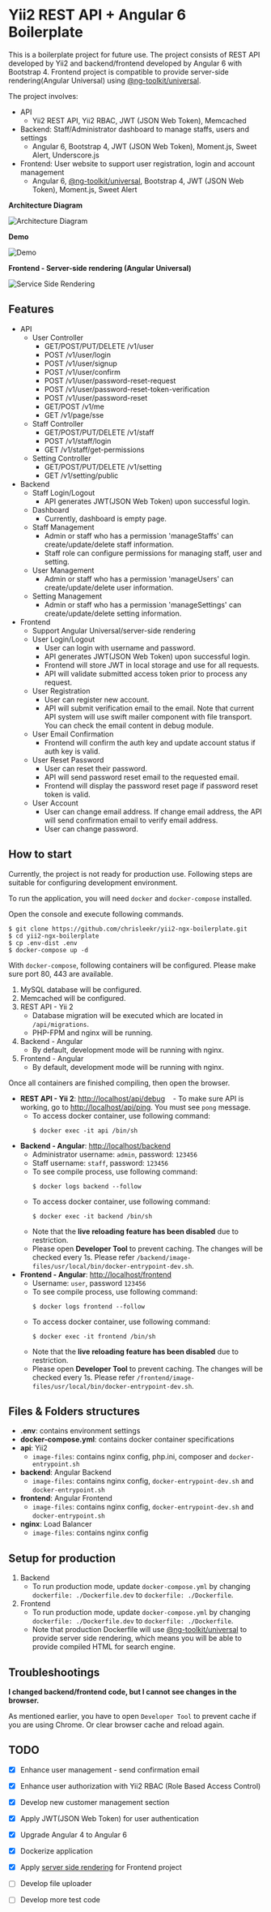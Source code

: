 # Yii2 REST API + Angular 6 Boilerplate

This is a boilerplate project for future use. The project consists of REST API developed by Yii2 and backend/frontend developed by Angular 6 with Bootstrap 4. Frontend project is compatible to provide server-side rendering(Angular Universal) using [@ng-toolkit/universal](https://github.com/maciejtreder/ng-toolkit).

The project involves:
* API
    - Yii2 REST API, Yii2 RBAC, JWT (JSON Web Token), Memcached
* Backend: Staff/Administrator dashboard to manage staffs, users and settings
    - Angular 6, Bootstrap 4, JWT (JSON Web Token), Moment.js, Sweet Alert, Underscore.js
* Frontend: User website to support user registration, login and account management 
    - Angular 6, [@ng-toolkit/universal](https://github.com/maciejtreder/ng-toolkit), Bootstrap 4, JWT (JSON Web Token), Moment.js, Sweet Alert

**Architecture Diagram**

![Architecture Diagram](screenshots/network-diagram.png)

**Demo**

![Demo](screenshots/demo.gif)

**Frontend - Server-side rendering (Angular Universal)**

![Service Side Rendering](screenshots/universal-server-side-rendering.jpg)

## Features
- API
    * User Controller
        - GET/POST/PUT/DELETE /v1/user
        - POST /v1/user/login
        - POST /v1/user/signup
        - POST /v1/user/confirm
        - POST /v1/user/password-reset-request
        - POST /v1/user/password-reset-token-verification
        - POST /v1/user/password-reset
        - GET/POST /v1/me
        - GET /v1/page/sse
    * Staff Controller
        - GET/POST/PUT/DELETE /v1/staff
        - POST /v1/staff/login
        - GET /v1/staff/get-permissions
    * Setting Controller
        - GET/POST/PUT/DELETE /v1/setting
        - GET /v1/setting/public
- Backend
    * Staff Login/Logout
        - API generates JWT(JSON Web Token) upon successful login.
    * Dashboard
        - Currently, dashboard is empty page.
    * Staff Management
        - Admin or staff who has a permission 'manageStaffs' can create/update/delete staff information.
        - Staff role can configure permissions for managing staff, user and setting.
    * User Management
        - Admin or staff who has a permission 'manageUsers' can create/update/delete user information.
    * Setting Management
        - Admin or staff who has a permission 'manageSettings' can create/update/delete setting information.
- Frontend
    * Support Angular Universal/server-side rendering
    * User Login/Logout     
        - User can login with username and password.
        - API generates JWT(JSON Web Token) upon successful login.
        - Frontend will store JWT in local storage and use for all requests.
        - API will validate submitted access token prior to process any request. 
    * User Registration
        - User can register new account.
        - API will submit verification email to the email. Note that current API system will use swift mailer component with file transport. You can check the email content in debug module.  
    * User Email Confirmation 
        - Frontend will confirm the auth key and update account status if auth key is valid.
    * User Reset Password
        - User can reset their password.
        - API will send password reset email to the requested email.
        - Frontend will display the password reset page if password reset token is valid.
    * User Account 
        - User can change email address. If change email address, the API will send confirmation email to verify email address.
        - User can change password.

## How to start
Currently, the project is not ready for production use. Following steps are suitable for configuring development environment.

To run the application, you will need `docker` and `docker-compose` installed. 

Open the console and execute following commands.

```
$ git clone https://github.com/chrisleekr/yii2-ngx-boilerplate.git
$ cd yii2-ngx-boilerplate 
$ cp .env-dist .env
$ docker-compose up -d
```

With `docker-compose`, following containers will be configured. Please make sure port 80, 443 are available.

1. MySQL database will be configured.
2. Memcached will be configured.
3. REST API - Yii 2  
   - Database migration will be executed which are located in `/api/migrations`.
   - PHP-FPM and nginx will be running.
4. Backend - Angular
    - By default, development mode will be running with nginx.
5. Frontend - Angular
    - By default, development mode will be running with nginx.
    
Once all containers are finished compiling, then open the browser.

* **REST API - Yii 2**: [http://localhost/api/debug](http://localhost/api/debug)
    - To make sure API is working, go to [http://localhost/api/ping](http://localhost/api/ping). You must see `pong` message.
    - To access docker container, use following command:
        ```
        $ docker exec -it api /bin/sh
        ```
* **Backend - Angular**: [http://localhost/backend](http://localhost/backend)
    - Administrator username: `admin`, password: `123456`
    - Staff username: `staff`, password: `123456`
    - To see compile process, use following command:
        ```
        $ docker logs backend --follow
        ```
    - To access docker container, use following command:
        ```
        $ docker exec -it backend /bin/sh
        ```
    - Note that the **live reloading feature has been disabled** due to restriction. 
    - Please open **Developer Tool** to prevent caching. The changes will be checked every 1s. Please refer `/backend/image-files/usr/local/bin/docker-entrypoint-dev.sh`. 
* **Frontend - Angular**: [http://localhost/frontend](http://localhost/frontend)
    - Username: `user`, password `123456`
    - To see compile process, use following command:
        ```
        $ docker logs frontend --follow
        ```
    - To access docker container, use following command:
        ```
        $ docker exec -it frontend /bin/sh
        ```
    - Note that the **live reloading feature has been disabled** due to restriction. 
    - Please open **Developer Tool** to prevent caching. The changes will be checked every 1s. Please refer `/frontend/image-files/usr/local/bin/docker-entrypoint-dev.sh`.

## Files & Folders structures

- **.env**: contains environment settings
- **docker-compose.yml**: contains docker container specifications
- **api**: Yii2 
    - `image-files`: contains nginx config, php.ini, composer and `docker-entrypoint.sh`
- **backend**: Angular Backend
    - `image-files`: contains nginx config, `docker-entrypoint-dev.sh` and `docker-entrypoint.sh`
- **frontend**: Angular Frontend
    - `image-files`: contains nginx config, `docker-entrypoint-dev.sh` and `docker-entrypoint.sh`
- **nginx**: Load Balancer
    - `image-files`: contains nginx config

## Setup for production

1. Backend
    - To run production mode, update `docker-compose.yml` by changing `dockerfile: ./Dockerfile.dev` to `dockerfile: ./Dockerfile`.
2. Frontend
    - To run production mode, update `docker-compose.yml` by changing `dockerfile: ./Dockerfile.dev` to `dockerfile: ./Dockerfile`.
    - Note that production Dockerfile will use [@ng-toolkit/universal](https://github.com/maciejtreder/ng-toolkit) to provide server side rendering, which means you will be able to provide compiled HTML for search engine.


## Troubleshootings

**I changed backend/frontend code, but I cannot see changes in the browser.**

As mentioned earlier, you have to open `Developer Tool` to prevent cache if you are using Chrome. Or clear browser cache and reload again.

## TODO
- [X] Enhance user management - send confirmation email 
- [X] Enhance user authorization with Yii2 RBAC (Role Based Access Control)
- [X] Develop new customer management section
- [X] Apply JWT(JSON Web Token) for user authentication
- [X] Upgrade Angular 4 to Angular 6
- [X] Dockerize application
- [X] Apply [server side rendering](https://github.com/maciejtreder/ng-toolkit) for Frontend project
- [ ] Develop file uploader
- [ ] Develop more test code 

